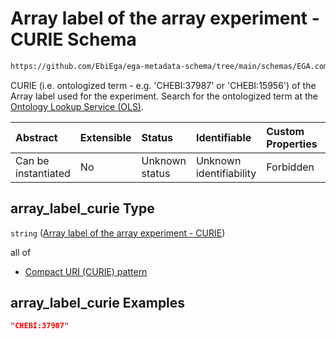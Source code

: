 # Array label of the array experiment - CURIE Schema

```txt
https://github.com/EbiEga/ega-metadata-schema/tree/main/schemas/EGA.common-definitions.json#/definitions/array_label/properties/array_label_curie
```

CURIE (i.e. ontologized term - e.g. 'CHEBI:37987' or 'CHEBI:15956') of the Array label used for the experiment. Search for the ontologized term at the [Ontology Lookup Service (OLS)](https://www.ebi.ac.uk/ols/index).

| Abstract            | Extensible | Status         | Identifiable            | Custom Properties | Additional Properties | Access Restrictions | Defined In                                                                                           |
| :------------------ | :--------- | :------------- | :---------------------- | :---------------- | :-------------------- | :------------------ | :--------------------------------------------------------------------------------------------------- |
| Can be instantiated | No         | Unknown status | Unknown identifiability | Forbidden         | Allowed               | none                | [EGA.common-definitions.json\*](../../../schemas/EGA.common-definitions.json "open original schema") |

## array\_label\_curie Type

`string` ([Array label of the array experiment - CURIE](ega-12-definitions-repeatable-array_label-node-properties-array-label-of-the-array-experiment---curie.md))

all of

*   [Compact URI (CURIE) pattern](ega-12-definitions-compact-uri-curie-pattern.md "check type definition")

## array\_label\_curie Examples

```json
"CHEBI:37987"
```
